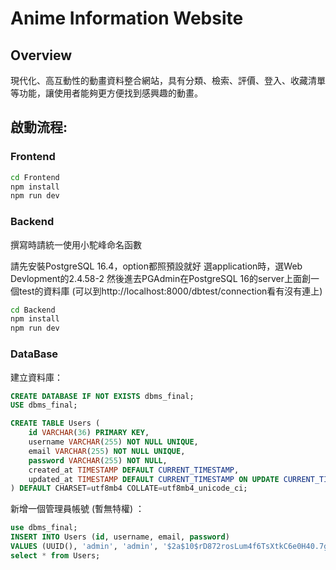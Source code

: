 # Anime Information Website

## Overview

現代化、高互動性的動畫資料整合網站，具有分類、檢索、評價、登入、收藏清單等功能，讓使用者能夠更方便找到感興趣的動畫。

## 啟動流程:
### Frontend
```bash
cd Frontend
npm install
npm run dev
```

### Backend

撰寫時請統一使用小駝峰命名函數

請先安裝PostgreSQL 16.4，option都照預設就好
選application時，選Web Devlopment的2.4.58-2
然後進去PGAdmin在PostgreSQL 16的server上面創一個test的資料庫
(可以到http://localhost:8000/dbtest/connection看有沒有連上)

```bash
cd Backend
npm install
npm run dev
```

### DataBase
建立資料庫：
```sql
CREATE DATABASE IF NOT EXISTS dbms_final;
USE dbms_final;

CREATE TABLE Users (
    id VARCHAR(36) PRIMARY KEY,
    username VARCHAR(255) NOT NULL UNIQUE,
    email VARCHAR(255) NOT NULL UNIQUE,
    password VARCHAR(255) NOT NULL,
    created_at TIMESTAMP DEFAULT CURRENT_TIMESTAMP,
    updated_at TIMESTAMP DEFAULT CURRENT_TIMESTAMP ON UPDATE CURRENT_TIMESTAMP
) DEFAULT CHARSET=utf8mb4 COLLATE=utf8mb4_unicode_ci;
```

新增一個管理員帳號 (暫無特權) ：
```sql
use dbms_final;
INSERT INTO Users (id, username, email, password) 
VALUES (UUID(), 'admin', 'admin', '$2a$10$rD872rosLum4f6TsXtkC6e0H40.7g6YMlqfkKMlLNg6E0rXB3wPZK');
select * from Users;
```

